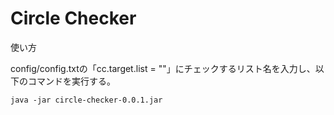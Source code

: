 # Circle Checker

使い方

config/config.txtの「cc.target.list = ""」にチェックするリスト名を入力し、以下のコマンドを実行する。

    java -jar circle-checker-0.0.1.jar
